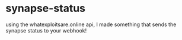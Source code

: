 # synapse-status
using the whatexploitsare.online api, I made something that sends the synapse status to your webhook!
